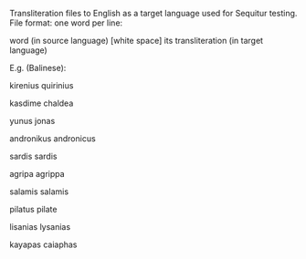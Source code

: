 Transliteration files to English as a target language used for Sequitur testing. 
File format: one word per line: 

word (in source language) [white space] its transliteration (in target language)

E.g. (Balinese):

kirenius quirinius

kasdime chaldea

yunus jonas

andronikus andronicus

sardis sardis

agripa agrippa

salamis salamis

pilatus pilate

lisanias lysanias

kayapas caiaphas

